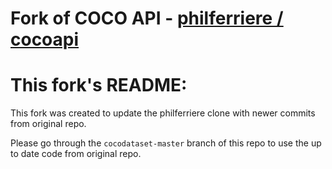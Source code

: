Fork of COCO API - [philferriere / cocoapi](https://github.com/philferriere/cocoapi)
===========================================

# This fork's README:

This fork was created to update the philferriere clone with newer commits from original repo.

Please go through the `cocodataset-master` branch of this repo to use the up to date code from original repo.
